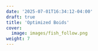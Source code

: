 ```yaml
---
date: '2025-07-01T16:34:12-04:00'
draft: true
title: 'Optimized Boids'
cover:
  image: images/fish_follow.png
weight: 7
---
```

